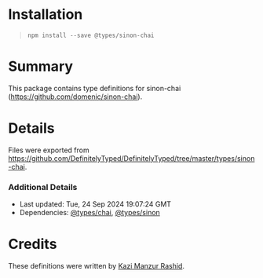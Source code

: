# Installation
> `npm install --save @types/sinon-chai`

# Summary
This package contains type definitions for sinon-chai (https://github.com/domenic/sinon-chai).

# Details
Files were exported from https://github.com/DefinitelyTyped/DefinitelyTyped/tree/master/types/sinon-chai.

### Additional Details
 * Last updated: Tue, 24 Sep 2024 19:07:24 GMT
 * Dependencies: [@types/chai](https://npmjs.com/package/@types/chai), [@types/sinon](https://npmjs.com/package/@types/sinon)

# Credits
These definitions were written by [Kazi Manzur Rashid](https://github.com/kazimanzurrashid).
